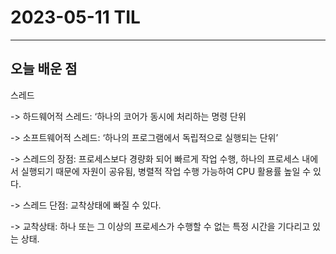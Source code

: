 # 2023-05-11 TIL

---

## 오늘 배운 점

스레드


-> 하드웨어적 스레드: ‘하나의 코어가 동시에 처리하는 명령 단위


-> 소프트웨어적 스레드: ‘하나의 프로그램에서 독립적으로 실행되는 단위’ 


-> 스레드의 장점: 프로세스보다 경량화 되어 빠르게 작업 수행, 하나의 프로세스 내에서 실행되기 때문에 자원이 공유됨, 병렬적 작업 수행 가능하여 CPU 활용률 높일 수 있다.


-> 스레드 단점: 교착상태에 빠질 수 있다.


-> 교착상태: 하나 또는 그 이상의 프로세스가 수행할 수 없는 특정 시간을 기다리고 있는 상태.
